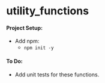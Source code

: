# utility_functions

#### Project Setup:
* Add npm:
  * `npm init -y`

#### To Do:
* Add unit tests for these functions.
